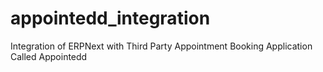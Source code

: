 # appointedd_integration
Integration of ERPNext with Third Party Appointment Booking Application Called Appointedd
